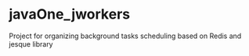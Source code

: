 # javaOne_jworkers
Project for organizing background tasks scheduling based on Redis and jesque library
